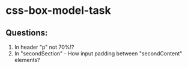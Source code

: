 # css-box-model-task

## Questions:

1. In header "p" not 70%!?
2. In "secondSection" - How input padding between "secondContent" elements?

